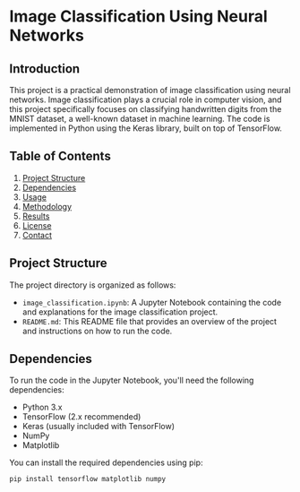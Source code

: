 # Image Classification Using Neural Networks

## Introduction

This project is a practical demonstration of image classification using neural networks. Image classification plays a crucial role in computer vision, and this project specifically focuses on classifying handwritten digits from the MNIST dataset, a well-known dataset in machine learning. The code is implemented in Python using the Keras library, built on top of TensorFlow.

## Table of Contents

1. [Project Structure](#project-structure)
2. [Dependencies](#dependencies)
3. [Usage](#usage)
4. [Methodology](#methodology)
5. [Results](#results)
6. [License](#license)
7. [Contact](#contact)

## Project Structure

The project directory is organized as follows:

- `image_classification.ipynb`: A Jupyter Notebook containing the code and explanations for the image classification project.
- `README.md`: This README file that provides an overview of the project and instructions on how to run the code.

## Dependencies

To run the code in the Jupyter Notebook, you'll need the following dependencies:

- Python 3.x
- TensorFlow (2.x recommended)
- Keras (usually included with TensorFlow)
- NumPy
- Matplotlib

You can install the required dependencies using pip:

```bash
pip install tensorflow matplotlib numpy
